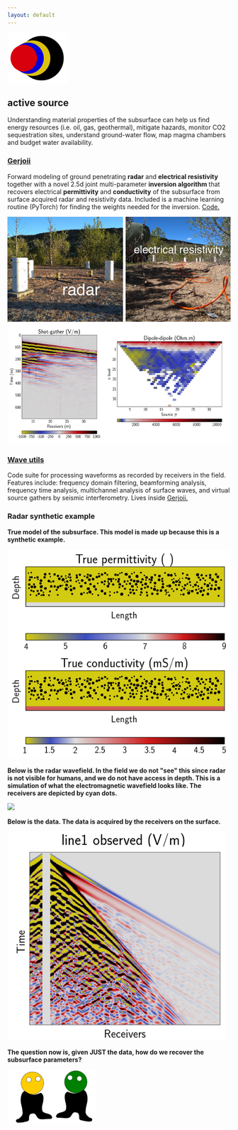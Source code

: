 ```yaml
---
layout: default
---
```


[![](images/diegozain.png)](./)

## active source

Understanding material properties of the subsurface can help us find energy resources (i.e. oil, gas, geothermal), mitigate hazards, monitor CO2 sequestration sites, understand ground-water flow, map magma chambers and budget water availability.

### **[Gerjoii](./gerjoii)**

Forward modeling of ground penetrating **radar** and **electrical resistivity** together with a novel 2.5d joint multi-parameter **inversion algorithm** that recovers electrical **permittivity** and **conductivity** of the subsurface from surface acquired radar and resistivity data. Included is a machine learning routine (PyTorch) for finding the weights needed for the inversion. [Code.](https://github.com/diegozain/gerjoii)

[![](images/gpr-er-line-data.png)](./gerjoii)

### **[Wave utils](./gerjoii)**

Code suite for processing waveforms as recorded by receivers in the field. Features include: frequency domain filtering, beamforming analysis, frequency time analysis, multichannel analysis of surface waves, and virtual source gathers by seismic interferometry. Lives inside [Gerjoii.](https://github.com/diegozain/gerjoii)

### Radar synthetic example

__True model of the subsurface. This model is made up because this is a synthetic example.__

![](images/true-dibujo-sy.png)

__Below is the radar wavefield. In the field we do not "see" this since radar is not visible for humans, and we do not have access in depth. This is a simulation of what the electromagnetic wavefield looks like. The receivers are depicted by cyan dots.__

![](images/wavefield-color.gif)

__Below is the data. The data is acquired by the receivers on the surface.__

![](images/line1_d1_observed-dibujo-sy.png)

__The question now is, given JUST the data, how do we recover the subsurface parameters?__

[![](images/dudes.png)](./)